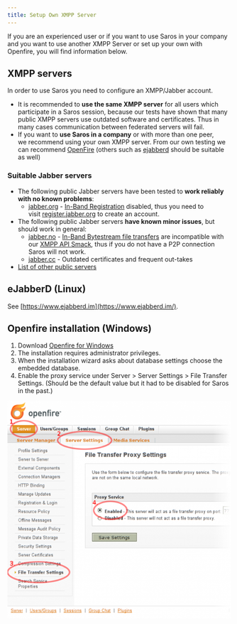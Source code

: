 ```yaml
---
title: Setup Own XMPP Server
---
```


If you are an experienced user or if you want to use Saros in your
company and you want to use another XMPP Server or set up your own with
Openfire, you will find information below.


## XMPP servers

In order to use Saros you need to configure an XMPP/Jabber account.

-   It is recommended to **use the same XMPP server** for all users
    which participate in a Saros session, because our tests have shown
    that many public XMPP servers use outdated software
    and certificates. Thus in many cases communication between federated
    servers will fail.
-   If you want to **use Saros in a company** or with more than one
    peer, we recommend using your own XMPP server. From our own testing
    we can
    recommend [OpenFire](https://www.igniterealtime.org/projects/openfire/index.jsp) (others
    such as [ejabberd](https://www.process-one.net/en/ejabberd/) should
    be suitable as well)

### Suitable Jabber servers

*   The following public Jabber servers have been tested to **work
    reliably with no known problems**:
    *   [jabber.org](https://www.jabber.org/) - [In-Band
        Registration](https://xmpp.org/extensions/xep-0077.html) disabled,
        thus you need to
        visit [register.jabber.org](https://register.jabber.org/) to
        create an account.
*   The following public Jabber servers **have known minor issues**, but
    should work in general:
    *   [jabber.no](https://www.jabber.no/) - [In-Band Bytestream file
        transfers](https://xmpp.org/extensions/xep-0047.html) are
        incompatible with our [XMPP API
        Smack](https://www.igniterealtime.org/projects/smack/), thus if
        you do not have a P2P connection Saros will not work.
    *   [jabber.cc](https://www.jabber.cc/) - Outdated certificates and
        frequent out-takes
*   [List of other public servers](https://xmpp.org/services/)

## eJabberD (Linux)

See [https://www.ejabberd.im](https://www.ejabberd.im/).


## Openfire installation (Windows)

1.  Download [Openfire for
    Windows](http://www.igniterealtime.org/downloads/index.jsp)
2.  The installation requires administrator privileges.
3.  When the installation wizard asks about database settings choose the
    embedded database.
4.  Enable the proxy service under Server &gt; Server Settings &gt; File
    Transfer Settings. (Should be the default value but it had to be
    disabled for Saros in the past.)

![](images/openfire_settings_02.png)
